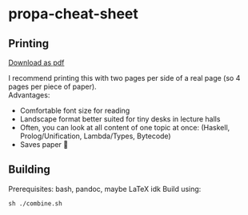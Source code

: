 # propa-cheat-sheet

## Printing

[Download as pdf](full.pdf)

I recommend printing this with two pages per side of a real page (so 4 pages per piece of paper).  
Advantages:
- Comfortable font size for reading
- Landscape format better suited for tiny desks in lecture halls
- Often, you can look at all content of one topic at once: (Haskell, Prolog/Unification, Lambda/Types, Bytecode)
- Saves paper 🌳

## Building

Prerequisites: bash, pandoc, maybe LaTeX idk
Build using:

```
sh ./combine.sh
```

